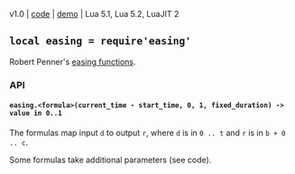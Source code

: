 v1.0 | [code](http://code.google.com/p/lua-files/source/browse/easing.lua) | [demo](http://code.google.com/p/lua-files/source/browse/easing_demo.lua) | Lua 5.1, Lua 5.2, LuaJIT 2

## `local easing = require'easing'` ##

Robert Penner's [easing functions](http://www.robertpenner.com/easing/).

### API ###

#### `easing.<formula>(current_time - start_time, 0, 1, fixed_duration) -> value in 0..1` ####

The formulas map input `d` to output `r`, where `d` is in `0 .. t` and `r` is in `b + 0 .. c`.

Some formulas take additional parameters (see code).